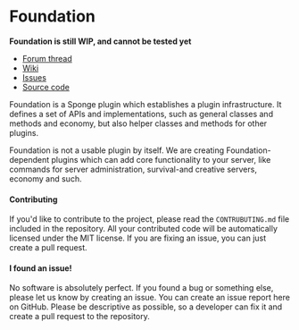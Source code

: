 Foundation
==========
**Foundation is still WIP, and cannot be tested yet**

* [Forum thread]
* [Wiki]
* [Issues]
* [Source code]

Foundation is a Sponge plugin which establishes a plugin infrastructure. It defines a set of APIs and implementations, such as general classes and methods and economy, but also helper classes and methods for other plugins.

Foundation is not a usable plugin by itself. We are creating Foundation-dependent plugins which can add core functionality to your server, like commands for server administration, survival-and creative servers, economy and such.

#### Contributing
If you'd like to contribute to the project, please read the `CONTRUBUTING.md` file included in the repository. All your contributed code will be automatically licensed under the MIT license.
If you are fixing an issue, you can just create a pull request.

#### I found an issue!
No software is absolutely perfect. If you found a bug or something else, please let us know by creating an issue. You can create an issue report here on GitHub. Please be descriptive as possible, so a developer can fix it and create a pull request to the repository.

[Forum thread]: http://forums.spongepowered.org/t/foundation-what-would-you-like-to-see/1525/83
[Wiki]: https://github.com/FoundationDevTeam/Foundation/wiki
[Issues]: https://github.com/FoundationDevTeam/Foundation/issues
[Source code]: https://github.com/FoundationDevTeam/Foundation/tree/master/src
